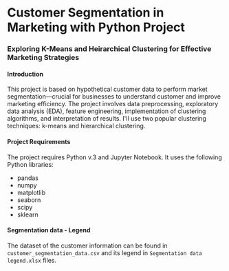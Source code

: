# Customer Segmentation in Marketing with Python Project

### Exploring K-Means and Heirarchical Clustering for Effective Marketing Strategies

#### Introduction
This project is based on hypothetical customer data to perform market segmentation—crucial for businesses to understand customer and improve marketing efficiency.
The project involves data preprocessing, exploratory data analysis (EDA), feature engineering, implementation of clustering algorithms, and interpretation of results.
I'll use two popular clustering techniques: k-means and hierarchical clustering.

#### Project Requirements
The project requires Python v.3 and Jupyter Notebook. It uses the following Python libraries:
* pandas
* numpy
* matplotlib
* seaborn
* scipy
* sklearn					

#### Segmentation data - Legend
The dataset of the customer information can be found in `customer_segmentation_data.csv` and its legend in `Segmentation data legend.xlsx` files.
